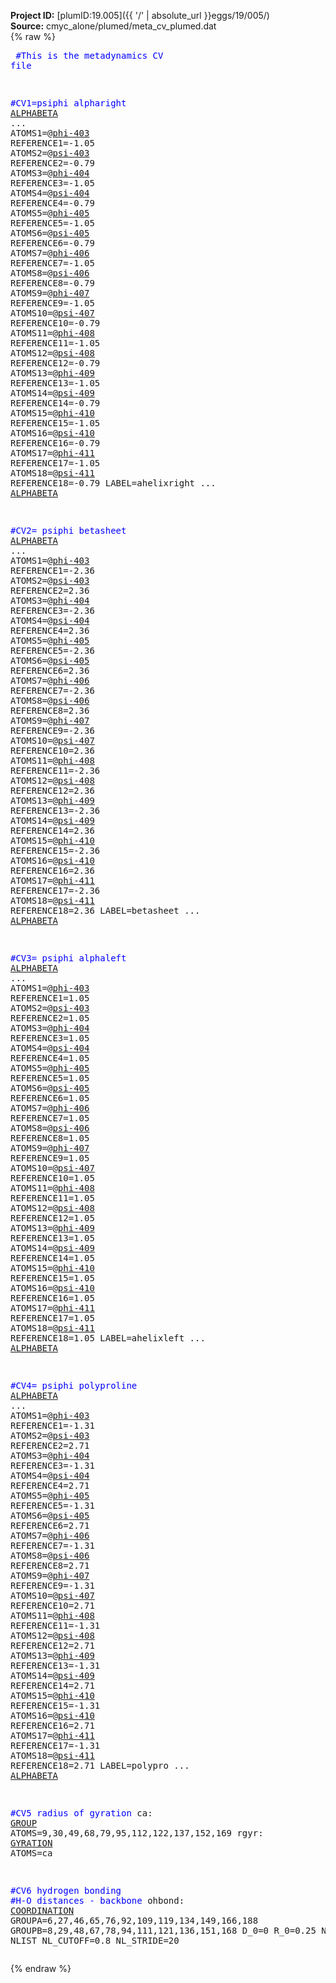**Project ID:** [plumID:19.005]({{ '/' | absolute_url }}eggs/19/005/)  
**Source:** cmyc_alone/plumed/meta_cv_plumed.dat  
{% raw %}<pre>
<span style="color:blue">#This is the metadynamics CV file</span>

<span style="color:blue">#CV1=psiphi alpharight</span>
<a href="https://plumed.github.io/doc-master/user-doc/html/_a_l_p_h_a_b_e_t_a.html">ALPHABETA</a> ...
ATOMS1=@<a href="https://plumed.github.io/doc-master/user-doc/html/_m_o_l_i_n_f_o.html">phi-403</a>  REFERENCE1=-1.05
ATOMS2=@<a href="https://plumed.github.io/doc-master/user-doc/html/_m_o_l_i_n_f_o.html">psi-403</a>  REFERENCE2=-0.79
ATOMS3=@<a href="https://plumed.github.io/doc-master/user-doc/html/_m_o_l_i_n_f_o.html">phi-404</a>  REFERENCE3=-1.05
ATOMS4=@<a href="https://plumed.github.io/doc-master/user-doc/html/_m_o_l_i_n_f_o.html">psi-404</a>  REFERENCE4=-0.79
ATOMS5=@<a href="https://plumed.github.io/doc-master/user-doc/html/_m_o_l_i_n_f_o.html">phi-405</a>  REFERENCE5=-1.05
ATOMS6=@<a href="https://plumed.github.io/doc-master/user-doc/html/_m_o_l_i_n_f_o.html">psi-405</a>  REFERENCE6=-0.79
ATOMS7=@<a href="https://plumed.github.io/doc-master/user-doc/html/_m_o_l_i_n_f_o.html">phi-406</a>  REFERENCE7=-1.05
ATOMS8=@<a href="https://plumed.github.io/doc-master/user-doc/html/_m_o_l_i_n_f_o.html">psi-406</a>  REFERENCE8=-0.79
ATOMS9=@<a href="https://plumed.github.io/doc-master/user-doc/html/_m_o_l_i_n_f_o.html">phi-407</a>  REFERENCE9=-1.05
ATOMS10=@<a href="https://plumed.github.io/doc-master/user-doc/html/_m_o_l_i_n_f_o.html">psi-407</a> REFERENCE10=-0.79
ATOMS11=@<a href="https://plumed.github.io/doc-master/user-doc/html/_m_o_l_i_n_f_o.html">phi-408</a> REFERENCE11=-1.05
ATOMS12=@<a href="https://plumed.github.io/doc-master/user-doc/html/_m_o_l_i_n_f_o.html">psi-408</a> REFERENCE12=-0.79
ATOMS13=@<a href="https://plumed.github.io/doc-master/user-doc/html/_m_o_l_i_n_f_o.html">phi-409</a> REFERENCE13=-1.05
ATOMS14=@<a href="https://plumed.github.io/doc-master/user-doc/html/_m_o_l_i_n_f_o.html">psi-409</a> REFERENCE14=-0.79
ATOMS15=@<a href="https://plumed.github.io/doc-master/user-doc/html/_m_o_l_i_n_f_o.html">phi-410</a> REFERENCE15=-1.05
ATOMS16=@<a href="https://plumed.github.io/doc-master/user-doc/html/_m_o_l_i_n_f_o.html">psi-410</a> REFERENCE16=-0.79
ATOMS17=@<a href="https://plumed.github.io/doc-master/user-doc/html/_m_o_l_i_n_f_o.html">phi-411</a> REFERENCE17=-1.05
ATOMS18=@<a href="https://plumed.github.io/doc-master/user-doc/html/_m_o_l_i_n_f_o.html">psi-411</a> REFERENCE18=-0.79
LABEL=ahelixright
... <a href="https://plumed.github.io/doc-master/user-doc/html/_a_l_p_h_a_b_e_t_a.html">ALPHABETA</a>

<span style="color:blue">#CV2= psiphi betasheet</span>
<a href="https://plumed.github.io/doc-master/user-doc/html/_a_l_p_h_a_b_e_t_a.html">ALPHABETA</a> ...
ATOMS1=@<a href="https://plumed.github.io/doc-master/user-doc/html/_m_o_l_i_n_f_o.html">phi-403</a>  REFERENCE1=-2.36
ATOMS2=@<a href="https://plumed.github.io/doc-master/user-doc/html/_m_o_l_i_n_f_o.html">psi-403</a>  REFERENCE2=2.36
ATOMS3=@<a href="https://plumed.github.io/doc-master/user-doc/html/_m_o_l_i_n_f_o.html">phi-404</a>  REFERENCE3=-2.36
ATOMS4=@<a href="https://plumed.github.io/doc-master/user-doc/html/_m_o_l_i_n_f_o.html">psi-404</a>  REFERENCE4=2.36
ATOMS5=@<a href="https://plumed.github.io/doc-master/user-doc/html/_m_o_l_i_n_f_o.html">phi-405</a>  REFERENCE5=-2.36
ATOMS6=@<a href="https://plumed.github.io/doc-master/user-doc/html/_m_o_l_i_n_f_o.html">psi-405</a>  REFERENCE6=2.36
ATOMS7=@<a href="https://plumed.github.io/doc-master/user-doc/html/_m_o_l_i_n_f_o.html">phi-406</a>  REFERENCE7=-2.36
ATOMS8=@<a href="https://plumed.github.io/doc-master/user-doc/html/_m_o_l_i_n_f_o.html">psi-406</a>  REFERENCE8=2.36
ATOMS9=@<a href="https://plumed.github.io/doc-master/user-doc/html/_m_o_l_i_n_f_o.html">phi-407</a>  REFERENCE9=-2.36
ATOMS10=@<a href="https://plumed.github.io/doc-master/user-doc/html/_m_o_l_i_n_f_o.html">psi-407</a> REFERENCE10=2.36
ATOMS11=@<a href="https://plumed.github.io/doc-master/user-doc/html/_m_o_l_i_n_f_o.html">phi-408</a> REFERENCE11=-2.36
ATOMS12=@<a href="https://plumed.github.io/doc-master/user-doc/html/_m_o_l_i_n_f_o.html">psi-408</a> REFERENCE12=2.36
ATOMS13=@<a href="https://plumed.github.io/doc-master/user-doc/html/_m_o_l_i_n_f_o.html">phi-409</a> REFERENCE13=-2.36
ATOMS14=@<a href="https://plumed.github.io/doc-master/user-doc/html/_m_o_l_i_n_f_o.html">psi-409</a> REFERENCE14=2.36
ATOMS15=@<a href="https://plumed.github.io/doc-master/user-doc/html/_m_o_l_i_n_f_o.html">phi-410</a> REFERENCE15=-2.36
ATOMS16=@<a href="https://plumed.github.io/doc-master/user-doc/html/_m_o_l_i_n_f_o.html">psi-410</a> REFERENCE16=2.36
ATOMS17=@<a href="https://plumed.github.io/doc-master/user-doc/html/_m_o_l_i_n_f_o.html">phi-411</a> REFERENCE17=-2.36
ATOMS18=@<a href="https://plumed.github.io/doc-master/user-doc/html/_m_o_l_i_n_f_o.html">psi-411</a> REFERENCE18=2.36
LABEL=betasheet
... <a href="https://plumed.github.io/doc-master/user-doc/html/_a_l_p_h_a_b_e_t_a.html">ALPHABETA</a>

<span style="color:blue">#CV3= psiphi alphaleft</span>
<a href="https://plumed.github.io/doc-master/user-doc/html/_a_l_p_h_a_b_e_t_a.html">ALPHABETA</a> ...
ATOMS1=@<a href="https://plumed.github.io/doc-master/user-doc/html/_m_o_l_i_n_f_o.html">phi-403</a>  REFERENCE1=1.05
ATOMS2=@<a href="https://plumed.github.io/doc-master/user-doc/html/_m_o_l_i_n_f_o.html">psi-403</a>  REFERENCE2=1.05
ATOMS3=@<a href="https://plumed.github.io/doc-master/user-doc/html/_m_o_l_i_n_f_o.html">phi-404</a>  REFERENCE3=1.05
ATOMS4=@<a href="https://plumed.github.io/doc-master/user-doc/html/_m_o_l_i_n_f_o.html">psi-404</a>  REFERENCE4=1.05
ATOMS5=@<a href="https://plumed.github.io/doc-master/user-doc/html/_m_o_l_i_n_f_o.html">phi-405</a>  REFERENCE5=1.05
ATOMS6=@<a href="https://plumed.github.io/doc-master/user-doc/html/_m_o_l_i_n_f_o.html">psi-405</a>  REFERENCE6=1.05
ATOMS7=@<a href="https://plumed.github.io/doc-master/user-doc/html/_m_o_l_i_n_f_o.html">phi-406</a>  REFERENCE7=1.05
ATOMS8=@<a href="https://plumed.github.io/doc-master/user-doc/html/_m_o_l_i_n_f_o.html">psi-406</a>  REFERENCE8=1.05
ATOMS9=@<a href="https://plumed.github.io/doc-master/user-doc/html/_m_o_l_i_n_f_o.html">phi-407</a>  REFERENCE9=1.05
ATOMS10=@<a href="https://plumed.github.io/doc-master/user-doc/html/_m_o_l_i_n_f_o.html">psi-407</a> REFERENCE10=1.05
ATOMS11=@<a href="https://plumed.github.io/doc-master/user-doc/html/_m_o_l_i_n_f_o.html">phi-408</a> REFERENCE11=1.05
ATOMS12=@<a href="https://plumed.github.io/doc-master/user-doc/html/_m_o_l_i_n_f_o.html">psi-408</a> REFERENCE12=1.05
ATOMS13=@<a href="https://plumed.github.io/doc-master/user-doc/html/_m_o_l_i_n_f_o.html">phi-409</a> REFERENCE13=1.05
ATOMS14=@<a href="https://plumed.github.io/doc-master/user-doc/html/_m_o_l_i_n_f_o.html">psi-409</a> REFERENCE14=1.05
ATOMS15=@<a href="https://plumed.github.io/doc-master/user-doc/html/_m_o_l_i_n_f_o.html">phi-410</a> REFERENCE15=1.05
ATOMS16=@<a href="https://plumed.github.io/doc-master/user-doc/html/_m_o_l_i_n_f_o.html">psi-410</a> REFERENCE16=1.05
ATOMS17=@<a href="https://plumed.github.io/doc-master/user-doc/html/_m_o_l_i_n_f_o.html">phi-411</a> REFERENCE17=1.05
ATOMS18=@<a href="https://plumed.github.io/doc-master/user-doc/html/_m_o_l_i_n_f_o.html">psi-411</a> REFERENCE18=1.05
LABEL=ahelixleft
... <a href="https://plumed.github.io/doc-master/user-doc/html/_a_l_p_h_a_b_e_t_a.html">ALPHABETA</a>

<span style="color:blue">#CV4= psiphi polyproline</span>
<a href="https://plumed.github.io/doc-master/user-doc/html/_a_l_p_h_a_b_e_t_a.html">ALPHABETA</a> ...
ATOMS1=@<a href="https://plumed.github.io/doc-master/user-doc/html/_m_o_l_i_n_f_o.html">phi-403</a>  REFERENCE1=-1.31
ATOMS2=@<a href="https://plumed.github.io/doc-master/user-doc/html/_m_o_l_i_n_f_o.html">psi-403</a>  REFERENCE2=2.71
ATOMS3=@<a href="https://plumed.github.io/doc-master/user-doc/html/_m_o_l_i_n_f_o.html">phi-404</a>  REFERENCE3=-1.31
ATOMS4=@<a href="https://plumed.github.io/doc-master/user-doc/html/_m_o_l_i_n_f_o.html">psi-404</a>  REFERENCE4=2.71
ATOMS5=@<a href="https://plumed.github.io/doc-master/user-doc/html/_m_o_l_i_n_f_o.html">phi-405</a>  REFERENCE5=-1.31
ATOMS6=@<a href="https://plumed.github.io/doc-master/user-doc/html/_m_o_l_i_n_f_o.html">psi-405</a>  REFERENCE6=2.71
ATOMS7=@<a href="https://plumed.github.io/doc-master/user-doc/html/_m_o_l_i_n_f_o.html">phi-406</a>  REFERENCE7=-1.31
ATOMS8=@<a href="https://plumed.github.io/doc-master/user-doc/html/_m_o_l_i_n_f_o.html">psi-406</a>  REFERENCE8=2.71
ATOMS9=@<a href="https://plumed.github.io/doc-master/user-doc/html/_m_o_l_i_n_f_o.html">phi-407</a>  REFERENCE9=-1.31
ATOMS10=@<a href="https://plumed.github.io/doc-master/user-doc/html/_m_o_l_i_n_f_o.html">psi-407</a> REFERENCE10=2.71
ATOMS11=@<a href="https://plumed.github.io/doc-master/user-doc/html/_m_o_l_i_n_f_o.html">phi-408</a> REFERENCE11=-1.31
ATOMS12=@<a href="https://plumed.github.io/doc-master/user-doc/html/_m_o_l_i_n_f_o.html">psi-408</a> REFERENCE12=2.71
ATOMS13=@<a href="https://plumed.github.io/doc-master/user-doc/html/_m_o_l_i_n_f_o.html">phi-409</a> REFERENCE13=-1.31
ATOMS14=@<a href="https://plumed.github.io/doc-master/user-doc/html/_m_o_l_i_n_f_o.html">psi-409</a> REFERENCE14=2.71
ATOMS15=@<a href="https://plumed.github.io/doc-master/user-doc/html/_m_o_l_i_n_f_o.html">phi-410</a> REFERENCE15=-1.31
ATOMS16=@<a href="https://plumed.github.io/doc-master/user-doc/html/_m_o_l_i_n_f_o.html">psi-410</a> REFERENCE16=2.71
ATOMS17=@<a href="https://plumed.github.io/doc-master/user-doc/html/_m_o_l_i_n_f_o.html">phi-411</a> REFERENCE17=-1.31
ATOMS18=@<a href="https://plumed.github.io/doc-master/user-doc/html/_m_o_l_i_n_f_o.html">psi-411</a> REFERENCE18=2.71
LABEL=polypro
... <a href="https://plumed.github.io/doc-master/user-doc/html/_a_l_p_h_a_b_e_t_a.html">ALPHABETA</a>

<span style="color:blue">#CV5 radius of gyration</span>
ca: <a href="https://plumed.github.io/doc-master/user-doc/html/_g_r_o_u_p.html">GROUP</a> ATOMS=9,30,49,68,79,95,112,122,137,152,169
rgyr: <a href="https://plumed.github.io/doc-master/user-doc/html/_g_y_r_a_t_i_o_n.html">GYRATION</a> ATOMS=ca

<span style="color:blue">#CV6 hydrogen bonding</span>
<span style="color:blue">#H-O distances - backbone</span>
ohbond: <a href="https://plumed.github.io/doc-master/user-doc/html/_c_o_o_r_d_i_n_a_t_i_o_n.html">COORDINATION</a> GROUPA=6,27,46,65,76,92,109,119,134,149,166,188 GROUPB=8,29,48,67,78,94,111,121,136,151,168 D_0=0 R_0=0.25 NN=8 MM=12 NLIST NL_CUTOFF=0.8 NL_STRIDE=20
</pre>{% endraw %}

